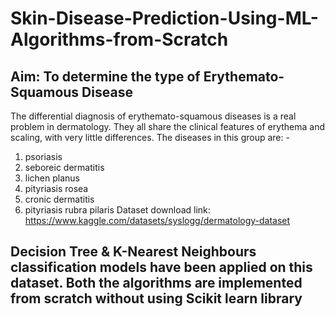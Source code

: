 # Skin-Disease-Prediction-Using-ML-Algorithms-from-Scratch
## Aim: To determine the type of Erythemato-Squamous Disease
The differential diagnosis of erythemato-squamous diseases is a real problem in 
dermatology. They all share the clinical features of erythema and scaling, with very 
little differences. The diseases in this group are: -
1. psoriasis
2. seboreic dermatitis 
3. lichen planus 
4. pityriasis rosea 
5. cronic dermatitis 
6. pityriasis rubra pilaris 
Dataset download link: https://www.kaggle.com/datasets/syslogg/dermatology-dataset
## Decision Tree & K-Nearest Neighbours classification models have been applied on this dataset. Both the algorithms are implemented from scratch without using Scikit learn library

